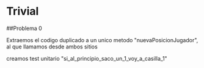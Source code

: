 # Trivial

##Problema 0

Extraemos el codigo duplicado a un unico metodo "nuevaPosicionJugador",
al que llamamos desde ambos sitios

creamos test unitario "si_al_principio_saco_un_1_voy_a_casilla_1"

